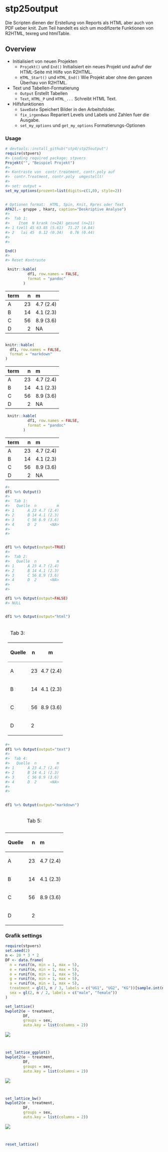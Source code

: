 
<!-- README.md is generated from README.Rmd. Please edit that file -->

# stp25output

Die Scripten dienen der Erstellung von Reports als HTML aber auch von
PDF ueber knit. Zum Teil handelt es sich um modifizerte Funktionen von
R2HTML, texreg und htmlTable.

## Overview

  - Initialisiert von neuen Projekten
      - `Projekt()` und `End()` Initialisiert ein neues Projekt und
        aufruf der HTML-Seite mit Hilfe von R2HTML.
      - `HTML_Start()` und `HTML_End()` Wie Projekt aber ohne den ganzen
        Überhau von R2HTML.
  - Text und Tabellen-Formatierung
      - `Output` Erstellt Tabellen
      - `Text`, `HTML_P` und `HTML_...` Schreibt HTML Text.
  - Hilfsfunktionen
      - `SaveDate` Speichert Bilder in den Arbeitsfolder.
      - `fix_irgendwas` Repariert Levels und Labels und Zahlen fuer die
        Ausgabe.
      - `set_my_options` und `get_my_options` Formatierungs-Optionen

### Usage

``` r
# devtools::install_github("stp4/stp25output")
require(stpvers)
#> Loading required package: stpvers
Projekt("", "Beispiel Projekt")
#> 
#> Kontraste von  contr.treatment, contr.poly auf
#>  contr.Treatment, contr.poly  umgestellt!
#> 
#> set: output =
set_my_options(prozent=list(digits=c(1,0), style=2))
 

# Optionen format:  HTML, Spin, Knit, Rpres oder Text
APA2(.~ gruppe , hkarz, caption="Deskriptive Analyse")
#> 
#>  Tab 1:  
#>    Item  N krank (n=24) gesund (n=21)
#> 1 tzell 45 63.85 (5.61)  71.27 (4.84)
#> 2   lai 45  0.12 (0.34)   0.76 (0.44)
#> 
#> 

End()
#> 
#> Reset Kontraste
```

``` r
 knitr::kable(
          df1, row.names = FALSE,
          format = "pandoc" 
        )
```

| term |  n | m         |
| :--- | -: | :-------- |
| A    | 23 | 4.7 (2.4) |
| B    | 14 | 4.1 (2.3) |
| C    | 56 | 8.9 (3.6) |
| D    |  2 | NA        |

``` r

knitr::kable(
  df1, row.names = FALSE,
  format = "markdown" 
)
```

| term |  n | m         |
| :--- | -: | :-------- |
| A    | 23 | 4.7 (2.4) |
| B    | 14 | 4.1 (2.3) |
| C    | 56 | 8.9 (3.6) |
| D    |  2 | NA        |

``` r
 knitr::kable(
          df1, row.names = FALSE,
          format = "pandoc" 
        )
```

| term |  n | m         |
| :--- | -: | :-------- |
| A    | 23 | 4.7 (2.4) |
| B    | 14 | 4.1 (2.3) |
| C    | 56 | 8.9 (3.6) |
| D    |  2 | NA        |

``` r
#+ 
df1 %>% Output()
#> 
#>  Tab 1:  
#>   Quelle  n         m
#> 1      A 23 4.7 (2.4)
#> 2      B 14 4.1 (2.3)
#> 3      C 56 8.9 (3.6)
#> 4      D  2      <NA>
#> 
#> 


df1 %>% Output(output=TRUE)
#> 
#>  Tab 2:  
#>   Quelle  n         m
#> 1      A 23 4.7 (2.4)
#> 2      B 14 4.1 (2.3)
#> 3      C 56 8.9 (3.6)
#> 4      D  2      <NA>
#> 
#> 

df1 %>% Output(output=FALSE)
#> NULL
```

``` r

df1 %>% Output(output="html")
```

<table class="gmisc_table" style="border-collapse: collapse; padding-left: .5em; padding-right: .2em;">

<thead>

<tr>

<td colspan="3" style="text-align: left;">

Tab
3:

</td>

</tr>

<tr>

<th style="border-bottom: 1px solid grey; border-top: 2px solid grey; text-align: center;">

Quelle

</th>

<th style="border-bottom: 1px solid grey; border-top: 2px solid grey; text-align: center;">

n

</th>

<th style="border-bottom: 1px solid grey; border-top: 2px solid grey; text-align: center;">

m

</th>

</tr>

</thead>

<tbody>

<tr>

<td style="padding-left: .5em; padding-right: .2em; text-align: left;">

A

</td>

<td style="padding-left: .5em; padding-right: .2em; text-align: left;">

23

</td>

<td style="padding-left: .5em; padding-right: .2em; text-align: left;">

4.7 (2.4)

</td>

</tr>

<tr>

<td style="padding-left: .5em; padding-right: .2em; text-align: left;">

B

</td>

<td style="padding-left: .5em; padding-right: .2em; text-align: left;">

14

</td>

<td style="padding-left: .5em; padding-right: .2em; text-align: left;">

4.1 (2.3)

</td>

</tr>

<tr>

<td style="padding-left: .5em; padding-right: .2em; text-align: left;">

C

</td>

<td style="padding-left: .5em; padding-right: .2em; text-align: left;">

56

</td>

<td style="padding-left: .5em; padding-right: .2em; text-align: left;">

8.9
(3.6)

</td>

</tr>

<tr>

<td style="padding-left: .5em; padding-right: .2em; border-bottom: 2px solid grey; text-align: left;">

D

</td>

<td style="padding-left: .5em; padding-right: .2em; border-bottom: 2px solid grey; text-align: left;">

2

</td>

<td style="padding-left: .5em; padding-right: .2em; border-bottom: 2px solid grey; text-align: left;">

</td>

</tr>

</tbody>

<tfoot>

<tr>

<td colspan="3">

</td>

</tr>

</tfoot>

</table>

``` r
#+
df1 %>% Output(output="text")
#> 
#>  Tab 4:  
#>   Quelle  n         m
#> 1      A 23 4.7 (2.4)
#> 2      B 14 4.1 (2.3)
#> 3      C 56 8.9 (3.6)
#> 4      D  2      <NA>
#> 
#> 
```

``` r
 
df1 %>% Output(output="markdown")
```

<table class="table" style="margin-left: auto; margin-right: auto;">

<caption>

Tab 5:

</caption>

<thead>

<tr>

<th style="text-align:left;">

Quelle

</th>

<th style="text-align:right;">

n

</th>

<th style="text-align:left;">

m

</th>

</tr>

</thead>

<tbody>

<tr>

<td style="text-align:left;">

A

</td>

<td style="text-align:right;">

23

</td>

<td style="text-align:left;">

4.7 (2.4)

</td>

</tr>

<tr>

<td style="text-align:left;">

B

</td>

<td style="text-align:right;">

14

</td>

<td style="text-align:left;">

4.1 (2.3)

</td>

</tr>

<tr>

<td style="text-align:left;">

C

</td>

<td style="text-align:right;">

56

</td>

<td style="text-align:left;">

8.9 (3.6)

</td>

</tr>

<tr>

<td style="text-align:left;">

D

</td>

<td style="text-align:right;">

2

</td>

<td style="text-align:left;">

</td>

</tr>

</tbody>

</table>

### Grafik settings

``` r
require(stpvers)
set.seed(2)
n <- 20 * 3 * 2
DF <- data.frame(
  n = runif(n, min = 1, max = 5),
  e = runif(n, min = 1, max = 5),
  o = runif(n, min = 1, max = 5),
  g = runif(n, min = 1, max = 5),
  a = runif(n, min = 1, max = 5),
  treatment = gl(3, n / 3, labels = c("UG1", "UG2", "KG"))[sample.int(n)],
  sex = gl(2, n / 2, labels = c("male", "female"))
)

set_lattice()
bwplot2(e ~ treatment,
        DF,
        groups = sex,
        auto.key = list(columns = 2))
```

![](README-unnamed-chunk-8-1.png)<!-- -->

``` r


set_lattice_ggplot()
bwplot2(e ~ treatment,
        DF,
        groups = sex,
        auto.key = list(columns = 2))
```

![](README-unnamed-chunk-8-2.png)<!-- -->

``` r


set_lattice_bw()
bwplot2(e ~ treatment,
        DF,
        groups = sex,
        auto.key = list(columns = 2))
```

![](README-unnamed-chunk-8-3.png)<!-- -->

``` r


reset_lattice()
```
